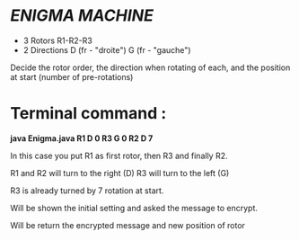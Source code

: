 # ***ENIGMA MACHINE***

* 3 Rotors R1-R2-R3
* 2 Directions D (fr - "droite") G (fr - "gauche")

Decide the rotor order, the direction when rotating of each, and the position at start (number of pre-rotations)

# Terminal command :

**java Enigma.java R1 D 0 R3 G 0 R2 D 7**

In this case you put R1 as first rotor, then R3 and finally R2.

R1 and R2 will turn to the right (D)
R3 will turn to the left (G)

R3 is already turned by 7 rotation at start.

Will be shown the initial setting and asked the message to encrypt.

Will be return the encrypted message and new position of rotor

